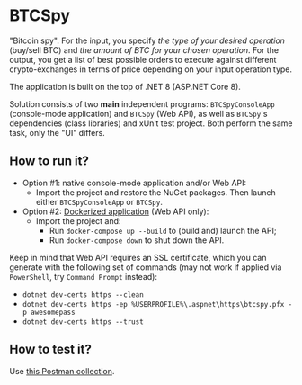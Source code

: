 # BTCSpy
"Bitcoin spy". For the input, you specify *the type of your desired operation* (buy/sell BTC) and *the amount of BTC for your chosen operation*. For the output, you get a list of best possible orders to execute against different crypto-exchanges in terms of price depending on your input operation type.

The application is built on the top of .NET 8 (ASP.NET Core 8).

Solution consists of two **main** independent programs: `BTCSpyConsoleApp` (console-mode application) and `BTCSpy` (Web API), as well as `BTCSpy`'s dependencies (class libraries) and xUnit test project. Both perform the same task, only the "UI" differs.

## How to run it?
- Option #1: native console-mode application and/or Web API:
  - Import the project and restore the NuGet packages. Then launch either  `BTCSpyConsoleApp` or `BTCSpy`.
- Option #2: [Dockerized application](https://hub.docker.com/r/mrpatrek/btcspy) (Web API only):
  - Import the project and:
    - Run `docker-compose up --build` to (build and) launch the API;
    - Run `docker-compose down` to shut down the API.

Keep in mind that Web API requires an SSL certificate, which you can generate with the following set of commands (may not work if applied via `PowerShell`, try `Command Prompt` instead):
- `dotnet dev-certs https --clean`
- `dotnet dev-certs https -ep %USERPROFILE%\.aspnet\https\btcspy.pfx -p awesomepass`
- `dotnet dev-certs https --trust`

## How to test it?
Use [this Postman collection](https://github.com/MrPatrek/BTCSpy/blob/main/BTCSpy.postman_collection.json).
